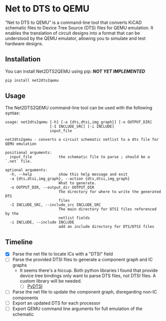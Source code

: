 # Net to DTS to QEMU

"Net to DTS to QEMU" is a command-line tool that converts KiCAD schematic files to Device Tree Source (DTS) files for QEMU emulation. It enables the translation of circuit designs into a format that can be understood by the QEMU emulator, allowing you to simulate and test hardware designs.


## Installation

You can install Net2DTS2QEMU using pip: ***NOT YET IMPLEMENTED***
```bash
pip install net2dts2qemu
```

## Usage

The Net2DTS2QEMU command-line tool can be used with the following syntax:
```
usage: net2dts2qemu [-h] [-a {dts,dtsi,img_graph}] [-o OUTPUT_DIR]
                    [-I INCLUDE_SRC] [-i INCLUDE]
                    input_file

net2dts2qemu - converts a circuit schematic netlist to a dts file for QEMU emulation

positional arguments:
  input_file            the schematic file to parse ; should be a `.net` file.

optional arguments:
  -h, --help            show this help message and exit
  -a {dts,dtsi,img_graph}, --action {dts,dtsi,img_graph}
                        What to generate.
  -o OUTPUT_DIR, --output_dir OUTPUT_DIR
                        The directory for where to write the generated DTS
                        files
  -I INCLUDE_SRC, --include_src INCLUDE_SRC
                        The main directory for DTSI files referenced by the
                        netlist fields
  -i INCLUDE, --include INCLUDE
                        add an include directory for DTS/DTSI files
```

## Timeline

- [X] Parse the net file to locate ICs with a "DTSI" field
- [ ] Parse the provided DTSI files to generate a component graph and IC graphs
  - It seems there's a hiccup. Both python libraries I found that provide device tree bindings only want to parse DTS files, not DTSI files. A custom library will be needed.
    - [ ] [PyDTSI](#)
- [ ] Parse the net file to update the component graph, disregarding non-IC components
- [ ] Export an updated DTS for each processor
- [ ] Export QEMU command line arguments for full emulation of the schematic
